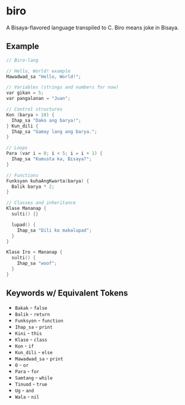 # biro
A Bisaya-flavored language transpiled to C. Biro means joke in Bisaya.

## Example

```c
// Biro-lang

// Hello, World! example
Mawadwad_sa "Hello, World!";

// Variables (strings and numbers for now)
var gikan = 5;
var pangalanan = "Juan";

// Control structures
Kon (barya > 10) {
  Ihap_sa "Dako ang barya!";
} Kun_dili {
  Ihap_sa "Gamay lang ang barya.";
}

// Loops
Para (var i = 0; i < 5; i = i + 1) {
  Ihap_sa "Kumusta ka, Bisaya?";
}

// Functions
Funksyon kuhaAngKwarta(barya) {
  Balik barya * 2;
}

// Classes and inheritance
Klase Mananap {
  sulti() {}

  lupad() {
    Ihap_sa "Dili ko makalupad";
  }
}

Klase Iro < Mananap {
  sulti() {
    Ihap_sa "woof";
  }
}
```

## Keywords w/ Equivalent Tokens

- `Bakak` - `false`
- `Balik` - `return`
- `Funksyon` - `function`
- `Ihap_sa` - `print`
- `Kini` - `this`
- `Klase` - `class`
- `Kon` - `if`
- `Kun_dili` - `else`
- `Mawadwad_sa` - `print`
- `O` - `or`
- `Para` - `for`
- `Samtang` - `while`
- `Tinuod` - `true`
- `Ug` - `and`
- `Wala` - `nil`

